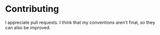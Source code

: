 # Contributing

I appreciate pull requests. I think that my conventions aren't final, so they can also be improved.
